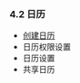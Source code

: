 ### 4.2 日历
* [创建日历](/yong-hu-zhi-nan/yong-hu-shou-ce/xiang-mu/ri-li/chuang-jian-ri-li.md)
* 日历权限设置
* 日历设置
* 共享日历